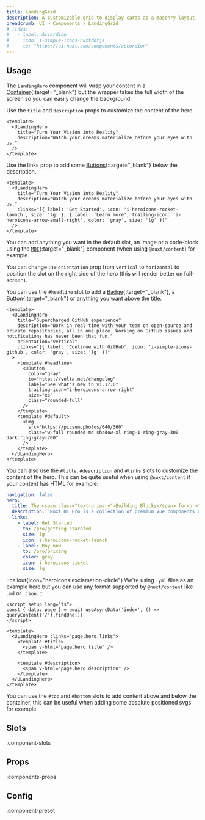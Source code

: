 ```yaml
---
title: LandingGrid
description: A customizable grid to display cards as a masonry layout.
breadcrumb: UI > Components > LandingGrid
# links:
#   - label: Accordion
#     icon: i-simple-icons-nuxtdotjs
#     to: "https://ui.nuxt.com/components/accordion"
---
```


## Usage

The `LandingHero` component will wrap your content in a [Container](https://ui.nuxt.com/components/container){:target="_blank"} but the wrapper takes the full width of the screen so you can easily change the background.

Use the `title` and `description` props to customize the content of the hero.

```vue [example.vue]
<template>
  <ULandingHero
    title="Turn Your Vision into Reality"
    description="Watch your dreams materialize before your eyes with us."
  />
</template>
```

Use the links prop to add some [Buttons](https://ui.nuxt.com/components/button){:target="_blank"} below the description.

```vue [example.vue]
<template>
  <ULandingHero
    title="Turn Your Vision into Reality"
    description="Watch your dreams materialize before your eyes with us."
    :links="[{ label: 'Get Started', icon: 'i-heroicons-rocket-launch', size: 'lg' }, { label: 'Learn more', trailing-icon: 'i-heroicons-arrow-small-right', color: 'gray', size: 'lg' }]"
  />
</template>
```

You can add anything you want in the default slot, an image or a code-block using the [`MDC`](https://github.com/nuxt-modules/mdc/blob/main/src/runtime/components/MDC.vue){:target="_blank"} component (when using `@nuxt/content`) for example.

You can change the `orientation` prop from `vertical` to `horizontal` to position the slot on the right side of the hero (this will render better on full-screen).

You can use the `#headline` slot to add a [Badge](https://ui.nuxt.com/components/badge){:target="_blank"}, a [Button](https://ui.nuxt.com/components/button){:target="_blank"} or anything you want above the title.

```vue [example.vue]
<template>
  <ULandingHero
    title="Supercharged GitHub experience"
    description="Work in real-time with your team on open-source and private repositories, all in one place. Working on GitHub issues and notifications has never been that fun."
    orientation="vertical"
    :links="[{ label: 'Continue with GitHub', icon: 'i-simple-icons-github', color: 'gray', size: 'lg' }]"
  >
    <template #headline>
      <UButton
        color="gray"
        to="https://volta.net/changelog"
        label="See what's new in v1.17.0"
        trailing-icon="i-heroicons-arrow-right"
        size="xs"
        class="rounded-full"
      />
    </template>
    <template #default>
      <img
        src="https://picsum.photos/640/360"
        class="w-full rounded-md shadow-xl ring-1 ring-gray-300 dark:ring-gray-700"
      />
    </template>
  </ULandingHero>
</template>
```

You can also use the `#title`, `#description` and `#links` slots to customize the content of the hero. This can be quite useful when using `@nuxt/content` if your content has HTML for example:

```yml [content/index.yml]
navigation: false
hero:
  title: The <span class="text-primary">Building Blocks</span> for<br>Modern Web Apps
  description: 'Nuxt UI Pro is a collection of premium Vue components built on top of Nuxt UI to create beautiful & responsive Nuxt applications in minutes.<br>It includes all primitives to build landing pages, documentation, blogs, changelog, dashboards or entire SaaS products.'
  links:
    - label: Get Started
      to: /pro/getting-starated
      size: lg
      icon: i-heroicons-rocket-launch
    - label: Buy now
      to: /pro/pricing
      color: gray
      icon: i-heroicons-ticket
      size: lg
```

::callout{icon="heroicons:exclamation-circle"}
We're using `.yml` files as an example here but you can use any format supported by `@nuxt/content` like `.md` or `.json`.
::

```vue [pages/index.vue]
<script setup lang="ts">
const { data: page } = await useAsyncData('index', () => queryContent('/').findOne())
</script>

<template>
  <ULandingHero :links="page.hero.links">
    <template #title>
      <span v-html="page.hero.title" />
    </template>

    <template #description>
      <span v-html="page.hero.description" />
    </template>
  </ULandingHero>
</template>
```

You can use the `#top` and `#bottom` slots to add content above and below the container, this can be useful when adding some absolute positioned svgs for example.

## Slots

:component-slots

## Props

:components-props

## Config

:component-preset
